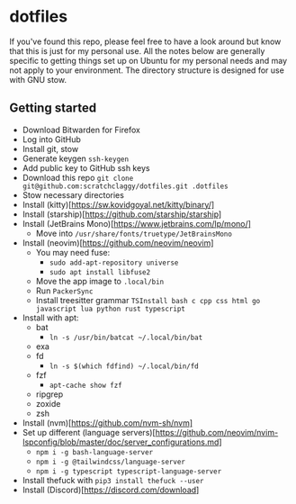 # dotfiles
If you've found this repo, please feel free to have a look around but know that this is just for my personal use.
All the notes below are generally specific to getting things set up on Ubuntu for my personal needs and may not apply to your environment.
The directory structure is designed for use with GNU stow.


## Getting started
- Download Bitwarden for Firefox
- Log into GitHub
- Install git, stow
- Generate keygen `ssh-keygen`
- Add public key to GitHub ssh keys
- Download this repo `git clone git@github.com:scratchclaggy/dotfiles.git .dotfiles`
- Stow necessary directories
- Install (kitty)[https://sw.kovidgoyal.net/kitty/binary/]
- Install (starship)[https://github.com/starship/starship] 
- Install (JetBrains Mono)[https://www.jetbrains.com/lp/mono/]
    - Move into `/usr/share/fonts/truetype/JetBrainsMono`
- Install (neovim)[https://github.com/neovim/neovim]
    - You may need fuse: 
        - `sudo add-apt-repository universe`
        - `sudo apt install libfuse2`
    - Move the app image to `.local/bin`
    - Run `PackerSync`
    - Install treesitter grammar `TSInstall bash c cpp css html go javascript lua python rust typescript`
- Install with apt:
    - bat
        - `ln -s /usr/bin/batcat ~/.local/bin/bat`
    - exa
    - fd
        - `ln -s $(which fdfind) ~/.local/bin/fd`
    - fzf
        - `apt-cache show fzf`
    - ripgrep
    - zoxide
    - zsh
- Install (nvm)[https://github.com/nvm-sh/nvm]
- Set up different (language servers)[https://github.com/neovim/nvim-lspconfig/blob/master/doc/server_configurations.md]
    - `npm i -g bash-language-server`
    - `npm i -g @tailwindcss/language-server`
    - `npm i -g typescript typescript-language-server`
- Install thefuck with `pip3 install thefuck --user`
- Install (Discord)[https://discord.com/download]
